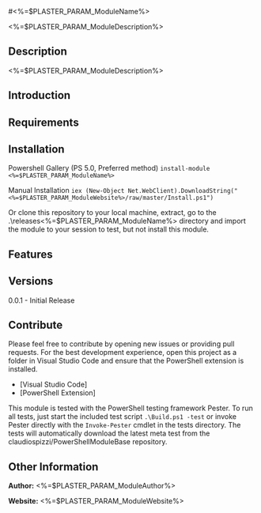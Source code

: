 #<%=$PLASTER_PARAM_ModuleName%>

<%=$PLASTER_PARAM_ModuleDescription%>

## Description

<%=$PLASTER_PARAM_ModuleDescription%>

## Introduction

## Requirements

## Installation

Powershell Gallery (PS 5.0, Preferred method)
`install-module <%=$PLASTER_PARAM_ModuleName%>`

Manual Installation
`iex (New-Object Net.WebClient).DownloadString("<%=$PLASTER_PARAM_ModuleWebsite%>/raw/master/Install.ps1")`

Or clone this repository to your local machine, extract, go to the .\releases\<%=$PLASTER_PARAM_ModuleName%> directory 
and import the module to your session to test, but not install this module.

## Features

## Versions

0.0.1 - Initial Release

## Contribute

Please feel free to contribute by opening new issues or providing pull requests.
For the best development experience, open this project as a folder in Visual
Studio Code and ensure that the PowerShell extension is installed.

* [Visual Studio Code]
* [PowerShell Extension]

This module is tested with the PowerShell testing framework Pester. To run all
tests, just start the included test script `.\Build.ps1 -test` or invoke Pester
directly with the `Invoke-Pester` cmdlet in the tests directory. The tests will automatically download
the latest meta test from the claudiospizzi/PowerShellModuleBase repository.

## Other Information

**Author:** <%=$PLASTER_PARAM_ModuleAuthor%>

**Website:** <%=$PLASTER_PARAM_ModuleWebsite%>